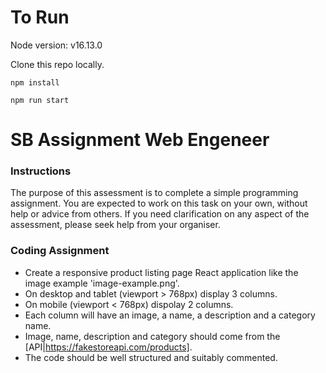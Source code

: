 To Run
=======


Node version: v16.13.0

Clone this repo locally.

`npm install`

`npm run start`


SB Assignment Web Engeneer
==============

### Instructions

The purpose of this assessment is to complete a simple programming assignment.
You are expected to work on this task on your own, without help or advice from others. 
If you need clarification on any aspect of the assessment, please seek help from your organiser.


### Coding Assignment

- Create a responsive product listing page React application like the image example 'image-example.png'.
- On desktop and tablet (viewport > 768px) display 3 columns.
- On mobile (viewport < 768px) dispolay 2 columns.
- Each column will have an image, a name, a description and a category name.
- Image, name, description and category should come from the [API|https://fakestoreapi.com/products].
- The code should be well structured and suitably commented.

